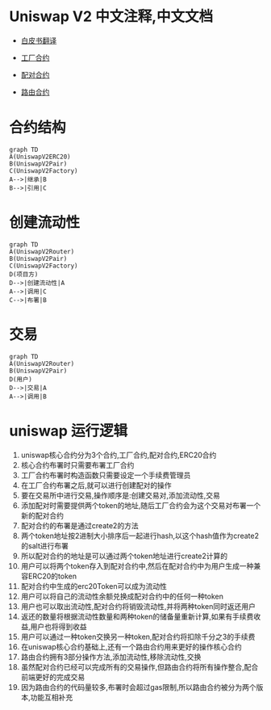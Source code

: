 # Uniswap V2 中文注释,中文文档

- [白皮书翻译](./WhitepaperCN.md)

- [工厂合约](./UniswapV2Factory.md)

- [配对合约](./UniswapV2Pair.md)

- [路由合约](./UniswapV2Router02.md)

# 合约结构

```mermaid
graph TD
A(UniswapV2ERC20)
B(UniswapV2Pair)
C(UniswapV2Factory)
A-->|继承|B
B-->|引用|C
```

# 创建流动性

```mermaid
graph TD
A(UniswapV2Router)
B(UniswapV2Pair)
C(UniswapV2Factory)
D(项目方)
D-->|创建流动性|A
A-->|调用|C
C-->|布署|B
```

# 交易

```mermaid
graph TD
A(UniswapV2Router)
B(UniswapV2Pair)
D(用户)
D-->|交易|A
A-->|调用|B
```

# uniswap 运行逻辑

1. uniswap核心合约分为3个合约,工厂合约,配对合约,ERC20合约
2. 核心合约布署时只需要布署工厂合约
3. 工厂合约布署时构造函数只需要设定一个手续费管理员
4. 在工厂合约布署之后,就可以进行创建配对的操作
5. 要在交易所中进行交易,操作顺序是:创建交易对,添加流动性,交易
6. 添加配对时需要提供两个token的地址,随后工厂合约会为这个交易对布署一个新的配对合约
7. 配对合约的布署是通过create2的方法
8. 两个token地址按2进制大小排序后一起进行hash,以这个hash值作为create2的salt进行布署
9. 所以配对合约的地址是可以通过两个token地址进行create2计算的
10. 用户可以将两个token存入到配对合约中,然后在配对合约中为用户生成一种兼容ERC20的token
11. 配对合约中生成的erc20Token可以成为流动性
12. 用户可以将自己的流动性余额兑换成配对合约中的任何一种token
13. 用户也可以取出流动性,配对合约将销毁流动性,并将两种token同时返还用户
14. 返还的数量将根据流动性数量和两种token的储备量重新计算,如果有手续费收益,用户也将得到收益
15. 用户可以通过一种token交换另一种token,配对合约将扣除千分之3的手续费
16. 在uniswap核心合约基础上,还有一个路由合约用来更好的操作核心合约
17. 路由合约拥有3部分操作方法,添加流动性,移除流动性,交换
18. 虽然配对合约已经可以完成所有的交易操作,但路由合约将所有操作整合,配合前端更好的完成交易
19. 因为路由合约的代码量较多,布署时会超过gas限制,所以路由合约被分为两个版本,功能互相补充